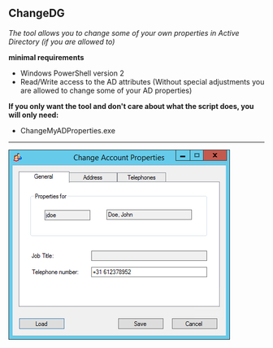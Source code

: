 ﻿## ChangeDG

_The tool allows you to change some of your own properties in Active Directory (if you are allowed to)_

**minimal requirements**
- Windows PowerShell version 2
- Read/Write access to the AD attributes (Without special adjustments you are allowed to change some of your AD properties)

**If you only want the tool and don't care about what the script does, you will only need:**
- ChangeMyADProperties.exe

***

![Sample](https://github.com/ahatting/ChangeMyADProperties/blob/master/sample.png "ChangeDG")

